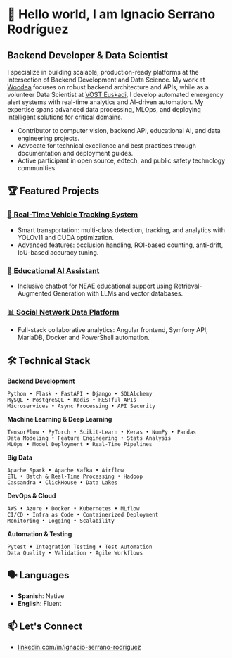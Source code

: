 # 👋 Hello world, I am Ignacio Serrano Rodríguez

## Backend Developer & Data Scientist

I specialize in building scalable, production-ready platforms at the intersection of Backend Development and Data Science. My work at [Woodea](https://woodea.es/) focuses on robust backend architecture and APIs, while as a volunteer Data Scientist at [VOST Euskadi](https://vosteuskadi.eus/), I develop automated emergency alert systems with real-time analytics and AI-driven automation. My expertise spans advanced data processing, MLOps, and deploying intelligent solutions for critical domains.

- Contributor to computer vision, backend API, educational AI, and data engineering projects.
- Advocate for technical excellence and best practices through documentation and deployment guides.
- Active participant in open source, edtech, and public safety technology communities.

## 🏆 Featured Projects

### [🚗 Real-Time Vehicle Tracking System](https://github.com/ignacio-serrano-rodriguez/yolo11-rotonda)
- Smart transportation: multi-class detection, tracking, and analytics with YOLOv11 and CUDA optimization.
- Advanced features: occlusion handling, ROI-based counting, anti-drift, IoU-based accuracy tuning.

### [🤖 Educational AI Assistant](https://github.com/ignacio-serrano-rodriguez/asistente-neae)
- Inclusive chatbot for NEAE educational support using Retrieval-Augmented Generation with LLMs and vector databases.

### [📊 Social Network Data Platform](https://github.com/ignacio-serrano-rodriguez/data-burst)
- Full-stack collaborative analytics: Angular frontend, Symfony API, MariaDB, Docker and PowerShell automation.

## 🛠️ Technical Stack

**Backend Development**
```
Python • Flask • FastAPI • Django • SQLAlchemy
MySQL • PostgreSQL • Redis • RESTful APIs
Microservices • Async Processing • API Security
```

**Machine Learning & Deep Learning**
```
TensorFlow • PyTorch • Scikit-Learn • Keras • NumPy • Pandas
Data Modeling • Feature Engineering • Stats Analysis
MLOps • Model Deployment • Real-Time Pipelines
```

**Big Data**
```
Apache Spark • Apache Kafka • Airflow
ETL • Batch & Real-Time Processing • Hadoop
Cassandra • ClickHouse • Data Lakes
```

**DevOps & Cloud**
```
AWS • Azure • Docker • Kubernetes • MLflow
CI/CD • Infra as Code • Containerized Deployment
Monitoring • Logging • Scalability
```

**Automation & Testing**
```
Pytest • Integration Testing • Test Automation
Data Quality • Validation • Agile Workflows
```

## 🗣️ Languages
- **Spanish**: Native
- **English**: Fluent

## 📫 Let's Connect
- [linkedin.com/in/ignacio-serrano-rodriguez](https://linkedin.com/in/ignacio-serrano-rodriguez)
